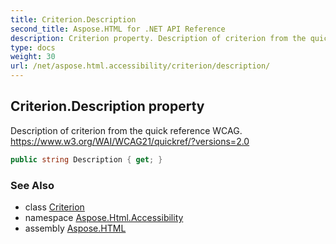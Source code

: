 ```yaml
---
title: Criterion.Description
second_title: Aspose.HTML for .NET API Reference
description: Criterion property. Description of criterion from the quick reference WCAG. https//www.w3.org/WAI/WCAG21/quickref/versions2.0
type: docs
weight: 30
url: /net/aspose.html.accessibility/criterion/description/
---
```

## Criterion.Description property

Description of criterion from the quick reference WCAG. https://www.w3.org/WAI/WCAG21/quickref/?versions=2.0

```csharp
public string Description { get; }
```

### See Also

* class [Criterion](../)
* namespace [Aspose.Html.Accessibility](../../../aspose.html.accessibility/)
* assembly [Aspose.HTML](../../../)
